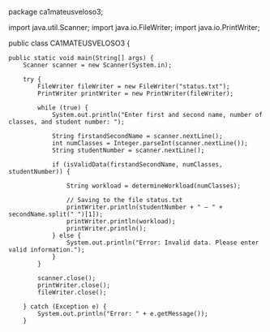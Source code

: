 package ca1mateusveloso3;

import java.util.Scanner;
import java.io.FileWriter;
import java.io.PrintWriter;

public class CA1MATEUSVELOSO3 {

    public static void main(String[] args) {
        Scanner scanner = new Scanner(System.in);

        try {
            FileWriter fileWriter = new FileWriter("status.txt");
            PrintWriter printWriter = new PrintWriter(fileWriter);

            while (true) {
                System.out.println("Enter first and second name, number of classes, and student number: ");
                
                String firstandSecondName = scanner.nextLine();
                int numClasses = Integer.parseInt(scanner.nextLine());
                String studentNumber = scanner.nextLine();

                if (isValidData(firstandSecondName, numClasses, studentNumber)) {
                
                    String workload = determineWorkload(numClasses);

                    // Saving to the file status.txt
                    printWriter.println(studentNumber + " – " + secondName.split(" ")[1]);
                    printWriter.println(workload);
                    printWriter.println();
                } else {
                    System.out.println("Error: Invalid data. Please enter valid information.");
                }
            }

            scanner.close();
            printWriter.close();
            fileWriter.close();

        } catch (Exception e) {
            System.out.println("Error: " + e.getMessage());
        }
